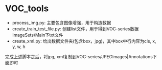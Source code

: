 # VOC_tools

* process_img.py: 主要包含图像增强，用于构造数据  
* create_train_test_file.py: 创建list文件，用于得到VOC-series数据ImageSets/Main下txt文件  
* create_xml.py: 给出数据文件夹(包含box，jpg)，其中box中行内容为cls, x, y, w, h  

完成上述脚本之后，将jpg, xml复制到VOC-series/JPEGImages|Annotations下面即可
